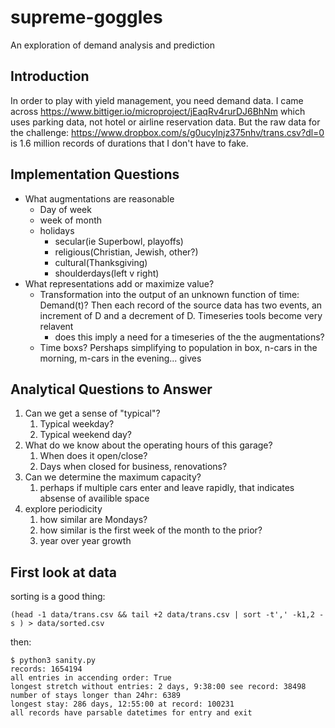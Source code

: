 # supreme-goggles
An exploration of demand analysis and prediction

## Introduction
In order to play with yield management, you need demand data. I came across https://www.bittiger.io/microproject/jEaqRv4rurDJ6BhNm which uses parking data, not hotel or airline reservation data. But the raw data for the challenge: https://www.dropbox.com/s/g0ucylnjz375nhv/trans.csv?dl=0 is 1.6 million records of durations that I don't have to fake.

## Implementation Questions
 * What augmentations are reasonable
   * Day of week
   * week of month
   * holidays
     * secular(ie Superbowl, playoffs)
     * religious(Christian, Jewish, other?)
     * cultural(Thanksgiving)
     * shoulderdays(left v right)
 * What representations add or maximize value?
   * Transformation into the output of an unknown function of time: Demand(t)? Then each record of the source data has two events, an increment of D and a decrement of D. Timeseries tools become very relavent
     * does this imply a need for a timeseries of the the augmentations?
   * Time boxs? Pershaps simplifying to population in box, n-cars in the morning, m-cars in the evening... gives 
## Analytical Questions to Answer
 1. Can we get a sense of "typical"?
    1. Typical weekday?
    1. Typical weekend day?
 1. What do we know about the operating hours of this garage?
    1. When does it open/close?
    1. Days when closed for business, renovations?
 1. Can we determine the maximum capacity?
    1. perhaps if multiple cars enter and leave rapidly, that indicates absense of availible space
 1. explore periodicity
    1. how similar are Mondays?
    1. how similar is the first week of the month to the prior?
    1. year over year growth
    
## First look at data
sorting is a good thing:
```shell
(head -1 data/trans.csv && tail +2 data/trans.csv | sort -t',' -k1,2 -s ) > data/sorted.csv
```
then:
```shell
$ python3 sanity.py 
records: 1654194
all entries in accending order: True
longest stretch without entries: 2 days, 9:38:00 see record: 38498
number of stays longer than 24hr: 6389
longest stay: 286 days, 12:55:00 at record: 100231
all records have parsable datetimes for entry and exit
```
